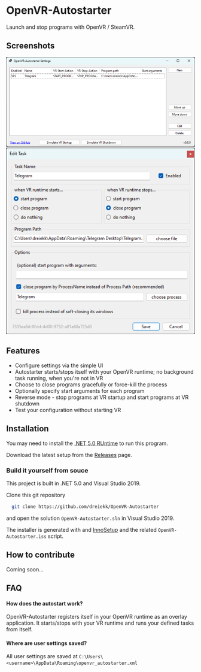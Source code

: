 
# OpenVR-Autostarter

Launch and stop programs with OpenVR / SteamVR.

## Screenshots
![main settings window](./screenshots/mainform.png)
![edit task window](./screenshots/editform.png)

## Features

- Configure settings via the simple UI
- Autostarter starts/stops itself with your OpenVR runtime; no background task running, when you're not in VR
- Choose to close programs gracefully or force-kill the process
- Optionally specify start arguments for each program
- Reverse mode - stop programs at VR startup and start programs at VR shutdown
- Test your configuration without starting VR


## Installation

You may need to install the [.NET 5.0 RUntime](https://dotnet.microsoft.com/en-us/download/dotnet/5.0) to run this program.

Download the latest setup from the [Releases](https://github.com/dreiekk/OpenVR-Autostarter/releases/latest) page.

### Build it yourself from souce

This project is built in .NET 5.0 and Visual Studio 2019.

Clone this git repository
```bash
  git clone https://github.com/dreiekk/OpenVR-Autostarter
```
and open the solution `OpenVR-Autostarter.sln` in Visual Studio 2019.

The installer is generated with and [InnoSetup](https://github.com/jrsoftware/issrc) and the related `OpenVR-Autostarter.iss` script.

## How to contribute

Coming soon...


## FAQ

#### How does the autostart work?

OpenVR-Autostarter registers itself in your OpenVR runtime as an overlay application. It starts/stops with your VR runtime and runs your defined tasks from itself.

#### Where are user settings saved?

All user settings are saved at `C:\Users\<username>\AppData\Roaming\openvr_autostarter.xml`


